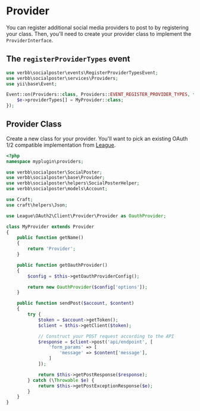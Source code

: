 # Provider

You can register additional social media providers to post to by registering your class. Then, you'll need to create your provider class to implement the `ProviderInterface`.

## The `registerProviderTypes` event

```php
use verbb\socialposter\events\RegisterProviderTypesEvent;
use verbb\socialposter\services\Providers;
use yii\base\Event;

Event::on(Providers::class, Providers::EVENT_REGISTER_PROVIDER_TYPES, function(RegisterProviderTypesEvent $e) {
    $e->providerTypes[] = MyProvider::class;
});
```

## Provider Class

Create a new class for your provider. You'll want to pick an existing OAuth 1/2 compatible implementation from [League](https://github.com/thephpleague/oauth2-client/blob/master/docs/providers/thirdparty.md).

```php
<?php
namespace myplugin\providers;

use verbb\socialposter\SocialPoster;
use verbb\socialposter\base\Provider;
use verbb\socialposter\helpers\SocialPosterHelper;
use verbb\socialposter\models\Account;

use Craft;
use craft\helpers\Json;

use League\OAuth2\Client\Provider\Provider as OauthProvider;

class MyProvider extends Provider
{
    public function getName()
    {
        return 'Provider';
    }

    public function getOauthProvider()
    {
        $config = $this->getOauthProviderConfig();

        return new OauthProvider($config['options']);
    }

    public function sendPost($account, $content)
    {
        try {
            $token = $account->getToken();
            $client = $this->getClient($token);

            // Construct your POST request according to the API
            $response = $client->post('api/endpoint', [
                'form_params' => [
                    'message' => $content['message'],
                ]
            ]);

            return $this->getPostResponse($response);
        } catch (\Throwable $e) {
            return $this->getPostExceptionResponse($e);
        }
    }
}
```